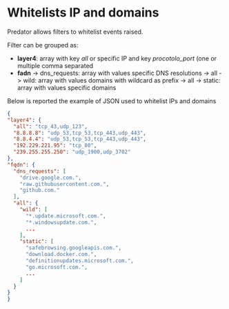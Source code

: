 # Whitelists IP and domains
Predator allows filters to whitelist events raised.

Filter can be grouped as:
- **layer4**: array with key *all* or specific IP and key *procotolo_port* (one or multiple comma separated
- **fadn** -> dns_requests: array with values specific DNS resolutions
           -> all -> wild: array with values domains with wildcard as prefix
           -> all -> static: array with values specific domains

Below is reported the example of JSON used to whitelist IPs and domains

  ```json
{
  "layer4": {
    "all": "tcp_43,udp_123",
    "8.8.8.8": "udp_53,tcp_53,tcp_443,udp_443",
    "8.8.4.4": "udp_53,tcp_53,tcp_443,udp_443",
    "192.229.221.95": "tcp_80",
    "239.255.255.250": "udp_1900,udp_3702"
  },
  "fqdn": {
    "dns_requests": [
      "drive.google.com.",
      "raw.githubusercontent.com.",
      "github.com."
    ],
    "all": {
      "wild": [
        "*.update.microsoft.com.",
        "*.windowsupdate.com.",
        ...
      ],
      "static": [
        "safebrowsing.googleapis.com.",
        "download.docker.com.",
        "definitionupdates.microsoft.com.",
        "go.microsoft.com.",
        ...
      ]
    }
  }
}
  ```
